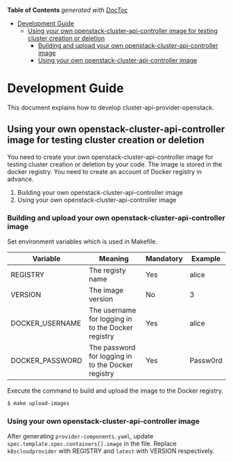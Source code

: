<!-- START doctoc generated TOC please keep comment here to allow auto update -->
<!-- DON'T EDIT THIS SECTION, INSTEAD RE-RUN doctoc TO UPDATE -->
**Table of Contents**  *generated with [DocToc](https://github.com/thlorenz/doctoc)*

- [Development Guide](#development-guide)
  - [Using your own openstack-cluster-api-controller image for testing cluster creation or deletion](#using-your-own-openstack-cluster-api-controller-image-for-testing-cluster-creation-or-deletion)
    - [Building and upload your own openstack-cluster-api-controller image](#building-and-upload-your-own-openstack-cluster-api-controller-image)
    - [Using your own openstack-cluster-api-controller image](#using-your-own-openstack-cluster-api-controller-image)

<!-- END doctoc generated TOC please keep comment here to allow auto update -->

# Development Guide

This document explains how to develop cluster-api-provider-openstack.

## Using your own openstack-cluster-api-controller image for testing cluster creation or deletion

You need to create your own openstack-cluster-api-controller image for testing cluster creation or deletion by your code.
The image is stored in the docker registry. You need to create an account of Docker registry in advance.

1. Building your own openstack-cluster-api-controller image
1. Using your own openstack-cluster-api-controller image

### Building and upload your own openstack-cluster-api-controller image

Set environment variables which is used in Makefile.

Variable | Meaning | Mandatory | Example
------------ | ------------- | ------------- | -------------
REGISTRY | The registy name | Yes | alice
VERSION | The image version | No | 3
DOCKER_USERNAME | The username for logging in to the Docker registry | Yes | alice
DOCKER_PASSWORD | The password for logging in to the Docker registry | Yes | Passw0rd

Execute the command to build and upload the image to the Docker registry.

```bash
$ make upload-images

```

### Using your own openstack-cluster-api-controller image

After generating `provider-components.yaml`, update `spec.template.spec.containers[].image` in the file.
Replace `k8scloudprovider` with REGISTRY and `latest` with VERSION respectively.
